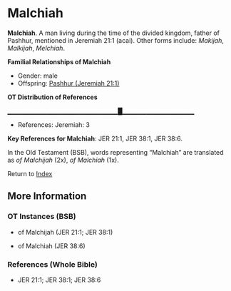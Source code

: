 # Malchiah
**Malchiah**. 
A man living during the time of the divided kingdom, father of Pashhur, mentioned in Jeremiah 21:1 (acai). 
Other forms include: 
*Makijah*, *Malkijah*, *Melchiah*. 




**Familial Relationships of Malchiah**


* Gender: male
* Offspring: [Pashhur (Jeremiah 21:1)](Pashhur.4.md)


**OT Distribution of References**

▁▁▁▁▁▁▁▁▁▁▁▁▁▁▁▁▁▁▁▁▁▁▁█▁▁▁▁▁▁▁▁▁▁▁▁▁▁▁
* References: Jeremiah: 3



**Key References for Malchiah**: 
JER 21:1, JER 38:1, JER 38:6. 


In the Old Testament (BSB), words representing “Malchiah” are translated as 
*of Malchijah* (2x), *of Malchiah* (1x). 




Return to [Index](00-Index.md)

## More Information

### OT Instances (BSB)

* of Malchijah (JER 21:1; JER 38:1)

* of Malchiah (JER 38:6)



### References (Whole Bible)

* JER 21:1; JER 38:1; JER 38:6



